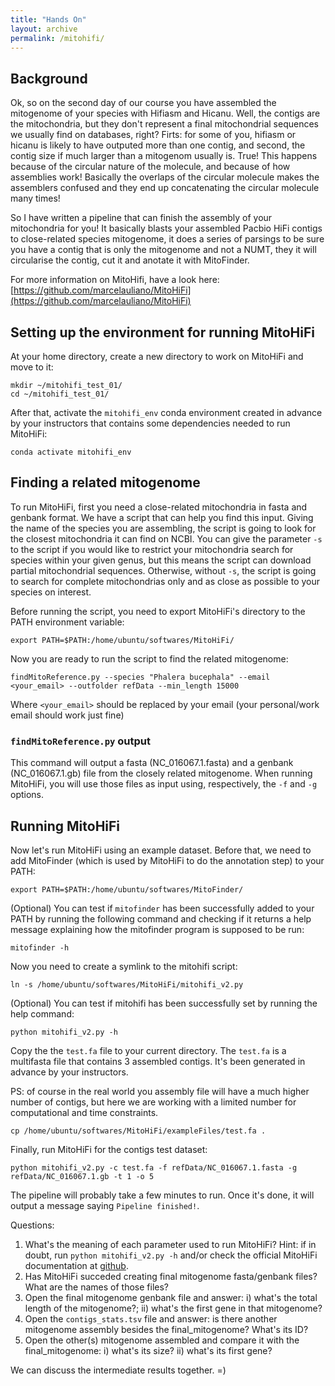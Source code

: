 ```yaml
---
title: "Hands On"
layout: archive
permalink: /mitohifi/
---  
```


## Background

Ok, so on the second day of our course you have assembled the mitogenome of your species with Hifiasm and Hicanu. Well, the contigs are the mitochondria, but they don't represent a final mitochondrial sequences we usually find on databases, right? Firts: for some of you, hifiasm or hicanu is likely to have outputed more than one contig, and second, the contig size if much larger than a mitogenom usually is. True! This happens because of the circular nature of the molecule, and because of how assemblies work! Basically the overlaps of the circular molecule makes the assemblers confused and they end up concatenating the circular molecule many times!

So I have written a pipeline that can finish the assembly of your mitochondria for you! It basically blasts your assembled Pacbio HiFi contigs to close-related species mitogenome, it does a series of parsings to be sure you have a contig that is only the mitogenome and not a NUMT, they it will circularise the contig, cut it and anotate it with MitoFinder.

For more information on MitoHifi, have a look here: [https://github.com/marcelauliano/MitoHiFi](https://github.com/marcelauliano/MitoHiFi)

## Setting up the environment for running MitoHiFi  
At your home directory, create a new directory to work on MitoHiFi and move to it:  

```console  
mkdir ~/mitohifi_test_01/
cd ~/mitohifi_test_01/  
```

After that, activate the `mitohifi_env` conda environment created in advance by your instructors that contains some dependencies needed to run MitoHiFi:  

```console 
conda activate mitohifi_env  
```

## Finding a related mitogenome  
To run MitoHiFi, first you need a close-related mitochondria in fasta and genbank format. We have a script that can help you find this input. Giving the name of the species you are assembling, the script is going to look for the closest mitochondria it can find on NCBI. You can give the parameter `-s` to the script if you would like to restrict your mitochondria search for species within your given genus, but this means the script can download partial mitochondrial sequences. Otherwise, without `-s`, the script is going to search for complete mitochondrias only and as close as possible to your species on interest.

Before running the script, you need to export MitoHiFi's directory to the PATH environment variable: 

```console  
export PATH=$PATH:/home/ubuntu/softwares/MitoHiFi/
```

Now you are ready to run the script to find the related mitogenome:

```console  
findMitoReference.py --species "Phalera bucephala" --email <your_email> --outfolder refData --min_length 15000
```

Where `<your_email>` should be replaced by your email (your personal/work email should work just fine)

### `findMitoReference.py` output  
This command will output a fasta (NC_016067.1.fasta) and a genbank (NC_016067.1.gb) file from the closely related mitogenome. When running MitoHiFi, you will use those files as input using, respectively, the `-f` and `-g` options. 

## Running MitoHiFi

Now let's run MitoHiFi using an example dataset. Before that, we need to add MitoFinder (which is used by MitoHiFi to do the annotation step) to your PATH:

```console
export PATH=$PATH:/home/ubuntu/softwares/MitoFinder/  
```

(Optional) You can test if `mitofinder` has been successfully added to your PATH by running the following command and checking if it returns a help message explaining how the mitofinder program is supposed to be run:  

```console
mitofinder -h
```

Now you need to create a symlink to the mitohifi script:  

```console  
ln -s /home/ubuntu/softwares/MitoHiFi/mitohifi_v2.py  
```

(Optional) You can test if mitohifi has been successfully set by running the help command:  

```console  
python mitohifi_v2.py -h
```  

Copy the the `test.fa` file to your current directory. The `test.fa` is a multifasta file that contains 3 assembled contigs. It's been generated in advance by your instructors. 

PS: of course in the real world you assembly file will have a much higher number of contigs, but here we are working with a limited number for computational and time constraints.

```console  
cp /home/ubuntu/softwares/MitoHiFi/exampleFiles/test.fa .
```

Finally, run MitoHiFi for the contigs test dataset: 

```console  
python mitohifi_v2.py -c test.fa -f refData/NC_016067.1.fasta -g refData/NC_016067.1.gb -t 1 -o 5
```

The pipeline will probably take a few minutes to run. Once it's done, it will output a message saying `Pipeline finished!`.

Questions:
1) What's the meaning of each parameter used to run MitoHiFi? Hint: if in doubt, run `python mitohifi_v2.py -h` and/or check the official MitoHiFi documentation at [github](https://github.com/marcelauliano/MitoHiFi).  
2) Has MitoHiFi succeded creating final mitogenome fasta/genbank files? What are the names of those files?
3) Open the final mitogenome genbank file and answer: i) what's the total length of the mitogenome?; ii) what's the first gene in that mitogenome?
4) Open the `contigs_stats.tsv` file and answer: is there another mitogenome assembly besides the final_mitogenome? What's its ID?
5) Open the other(s) mitogenome assembled and compare it with the final_mitogenome: i) what's its size? ii) what's its first gene? 
 
We can discuss the intermediate results together. =)
